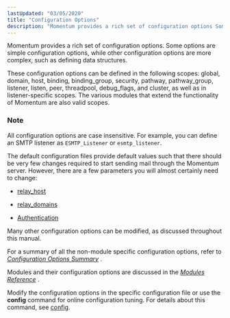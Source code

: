 ```yaml
---
lastUpdated: "03/05/2020"
title: "Configuration Options"
description: "Momentum provides a rich set of configuration options Some options are simple configuration options while other configuration options are more complex such as defining data structures These configuration options can be defined in the following scopes global domain host binding binding group security pathway pathway group listener listen peer threadpool..."
---
```


Momentum provides a rich set of configuration options. Some options are simple configuration options, while other configuration options are more complex, such as defining data structures.

These configuration options can be defined in the following scopes: global, domain, host, binding, binding_group, security, pathway, pathway_group, listener, listen, peer, threadpool, debug_flags, and cluster, as well as in listener-specific scopes. The various modules that extend the functionality of Momentum are also valid scopes.

### Note

All configuration options are case insensitive. For example, you can define an SMTP listener as `ESMTP_Listener` or `esmtp_listener`.

The default configuration files provide default values such that there should be very few changes required to start sending mail through the Momentum server. However, there are a few parameters you will almost certainly need to change:

*   [relay_host](/momentum/4/outbound-mail-relay-hosts)

*   [relay_domains](/momentum/4/esmtp-listener-relay-domains)

*   [Authentication](/momentum/4/inbound-smtp)

Many other configuration options can be modified, as discussed throughout this manual.

For a summary of all the non-module specific configuration options, refer to [*Configuration Options Summary*](/momentum/4/config-options-summary) .

Modules and their configuration options are discussed in the [*Modules Reference*](/momentum/4/modules/) .

Modify the configuration options in the specific configuration file or use the **config** command for online configuration tuning. For details about this command, see [config](/momentum/4/console-commands/config).
